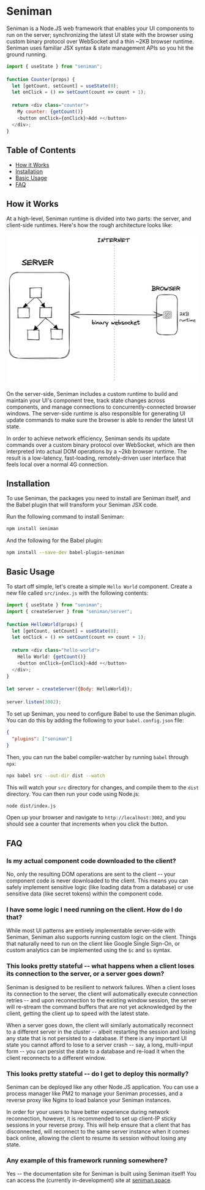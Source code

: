# Seniman

Seniman is a Node.JS web framework that enables your UI components to run on the server; synchronizing the latest UI state with the browser using custom binary protocol over WebSocket and a thin ~2KB browser runtime. Seniman uses familiar JSX syntax & state management APIs so you hit the ground running.

```js
import { useState } from "seniman";

function Counter(props) {
  let [getCount, setCount] = useState(0);
  let onClick = () => setCount(count => count + 1);

  return <div class="counter">
    My counter: {getCount()}
    <button onClick={onClick}>Add +</button>
  </div>;
}
```

## Table of Contents
- [How it Works](#how-it-works)
- [Installation](#installation)
- [Basic Usage](#basic-usage)
- [FAQ](#faq)

## How it Works

At a high-level, Seniman runtime is divided into two parts: the server, and client-side runtimes. Here's how the rough architecture looks like:

![Seniman Architecture](images/architecture.png)

On the server-side, Seniman includes a custom runtime to build and maintain your UI's component tree, track state changes across components, and manage connections to concurrently-connected browser windows. The server-side runtime is also responsible for generating UI update commands to make sure the browser is able to render the latest UI state.

In order to achieve network efficiency, Seniman sends its update commands over a custom binary protocol over WebSocket, which are then interpreted into actual DOM operations by a ~2kb browser runtime. The result is a low-latency, fast-loading, remotely-driven user interface that feels local over a normal 4G connection.

## Installation

To use Seniman, the packages you need to install are Seniman itself, and the Babel plugin that will transform your Seniman JSX code.

Run the following command to install Seniman:
```sh
npm install seniman
```

And the following for the Babel plugin:

```sh
npm install --save-dev babel-plugin-seniman
```

## Basic Usage

To start off simple, let's create a simple `Hello World` component. Create a new file called `src/index.js` with the following contents:

```js
import { useState } from "seniman";
import { createServer } from "seniman/server";

function HelloWorld(props) {
  let [getCount, setCount] = useState(0);
  let onClick = () => setCount(count => count + 1);

  return <div class="hello-world">
    Hello World! {getCount()}
    <button onClick={onClick}>Add +</button>
  </div>;
}

let server = createServer({Body: HelloWorld});

server.listen(3002);

```

To set up Seniman, you need to configure Babel to use the Seniman plugin. You can do this by adding the following to your `babel.config.json` file:

```json
{
  "plugins": ["seniman"]
}
```

Then, you can run the babel compiler-watcher by running `babel` through `npx`:

```sh
npx babel src --out-dir dist --watch
```

This will watch your `src` directory for changes, and compile them to the `dist` directory. You can then run your code using Node.js:

```sh
node dist/index.js
```

Open up your browser and navigate to `http://localhost:3002`, and you should see a counter that increments when you click the button.

## FAQ


### Is my actual component code downloaded to the client?

No, only the resulting DOM operations are sent to the client -- your component code is never downloaded to the client. This  means you can safely implement sensitive logic (like loading data from a database) or use sensitive data (like secret tokens) within the component code.  

### I have some logic I need running on the client. How do I do that?

While most UI patterns are entirely implementable server-side with Seniman, Seniman also supports running custom logic on the client. Things that naturally need to run on the client like Google Single Sign-On, or custom analytics can be implemented using the `$c` and `$s` syntax.

### This looks pretty stateful -- what happens when a client loses its connection to the server, or a server goes down?

Seniman is designed to be resilient to network failures. When a client loses its connection to the server, the client will automatically execute connection retries -- and upon reconnection to the existing window session, the server will re-stream the command buffers that are not yet acknowledged by the client, getting the client up to speed with the latest state.

When a server goes down, the client will similarly automatically reconnect to a different server in the cluster -- albeit restarting the session and losing any state that is not persisted to a database. If there is any important UI state you cannot afford to lose to a server crash -- say, a long, multi-input form -- you can persist the state to a database and re-load it when the client reconnects to a different window.

### This looks pretty stateful -- do I get to deploy this normally?

Seniman can be deployed like any other Node.JS application. You can use a process manager like PM2 to manage your Seniman processes, and a reverse proxy like Nginx to load balance your Seniman instances.

In order for your users to have better experience during network reconnection, however, it is recommended to set up client-IP sticky sessions in your reverse proxy. This will help ensure that a client that has disconnected, will reconnect to the same server instance when it comes back online, allowing the client to resume its session without losing any state.

### Any example of this framework running somewhere?

Yes -- the documentation site for Seniman is built using Seniman itself! You can access the (currently in-development) site at [seniman.space](https://seniman.space).
